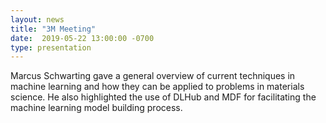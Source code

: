 ```yaml
---
layout: news
title: "3M Meeting"
date:  2019-05-22 13:00:00 -0700
type: presentation
---
```


Marcus Schwarting gave a general overview of current techniques in machine learning and how they can be applied to problems in materials science. He also highlighted the use of DLHub and MDF for facilitating the machine learning model building process.
